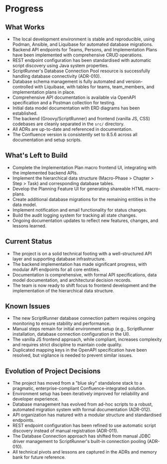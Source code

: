 # Progress

## What Works

- The local development environment is stable and reproducible, using Podman, Ansible, and Liquibase for automated database migrations.
- Backend API endpoints for Teams, Persons, and Implementation Plans have been implemented with comprehensive CRUD operations.
- REST endpoint configuration has been standardised with automatic script discovery using Java system properties.
- ScriptRunner's Database Connection Pool resource is successfully handling database connectivity (ADR-010).
- Database schema management is fully automated and version-controlled with Liquibase, with tables for teams, team_members, and implementation plans in place.
- Comprehensive API documentation is available via OpenAPI specification and a Postman collection for testing.
- Initial data model documentation with ERD diagrams has been established.
- The backend (Groovy/ScriptRunner) and frontend (vanilla JS, CSS) codebases are cleanly separated in the `src/` directory.
- All ADRs are up-to-date and referenced in documentation.
- The Confluence version is consistently set to 8.5.6 across all documentation and setup scripts.

## What's Left to Build

- Complete the Implementation Plan macro frontend UI, integrating with the implemented backend APIs.
- Implement the hierarchical data structure (Macro-Phase > Chapter > Step > Task) and corresponding database tables.
- Develop the Planning Feature UI for generating shareable HTML macro-plans.
- Create additional database migrations for the remaining entities in the data model.
- Implement notification and email functionality for status changes.
- Build the audit logging system for tracking all state changes.
- Ongoing documentation updates to reflect new features, changes, and lessons learned.

## Current Status

- The project is on a solid technical footing with a well-structured API layer and supporting database infrastructure.
- The backend implementation has made significant progress, with modular API endpoints for all core entities.
- Documentation is comprehensive, with formal API specifications, data model documentation, and architectural decision records.
- The team is now ready to shift focus to frontend development and the implementation of the hierarchical data structure.

## Known Issues

- The new ScriptRunner database connection pattern requires ongoing monitoring to ensure stability and performance.
- Manual steps remain for initial environment setup (e.g., ScriptRunner installation, database connection configuration in the UI).
- The vanilla JS frontend approach, while compliant, increases complexity and requires strict discipline to maintain code quality.
- Duplicated mapping keys in the OpenAPI specification have been resolved, but vigilance is needed to prevent similar issues.

## Evolution of Project Decisions

- The project has moved from a "blue sky" standalone stack to a pragmatic, enterprise-compliant Confluence-integrated solution.
- Environment setup has been iteratively improved for reliability and developer experience.
- Database management has evolved from ad-hoc scripts to a robust, automated migration system with formal documentation (ADR-012).
- API organization has matured with a modular structure and standardised endpoints.
- REST endpoint configuration has been refined to use automatic script discovery instead of manual registration (ADR-011).
- The Database Connection approach has shifted from manual JDBC driver management to ScriptRunner's built-in connection pooling (ADR-010).
- All technical pivots and lessons are captured in the ADRs and memory bank for future reference.

